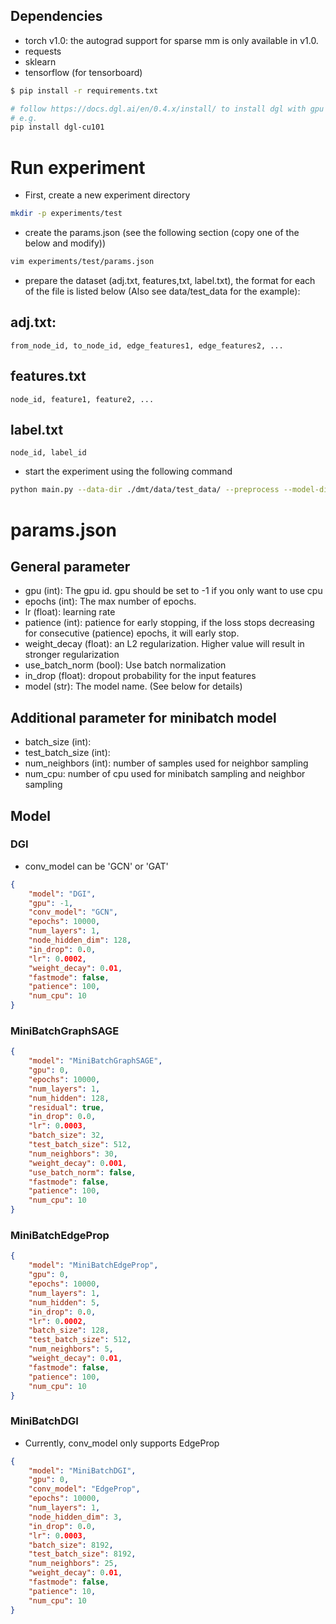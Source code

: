 Dependencies
------------
- torch v1.0: the autograd support for sparse mm is only available in v1.0.
- requests
- sklearn
- tensorflow (for tensorboard)
```bash
$ pip install -r requirements.txt
```

```bash
# follow https://docs.dgl.ai/en/0.4.x/install/ to install dgl with gpu
# e.g.
pip install dgl-cu101
```

# Run experiment
- First, create a new experiment directory
```bash
mkdir -p experiments/test
```
- create the params.json (see the following section (copy one of the below and modify))
```bash
vim experiments/test/params.json
```

- prepare the dataset (adj.txt, features,txt, label.txt), the format for each of the file is listed below (Also see data/test_data for the example):

## adj.txt:
```
from_node_id, to_node_id, edge_features1, edge_features2, ...
```

## features.txt
```
node_id, feature1, feature2, ...
```

## label.txt
```
node_id, label_id
```

- start the experiment using the following command
```bash
python main.py --data-dir ./dmt/data/test_data/ --preprocess --model-dir experiments/test
```

# params.json
## General parameter
- gpu (int): The gpu id. gpu should be set to -1 if you only want to use cpu
- epochs (int): The max number of epochs.
- lr (float): learning rate
- patience (int): patience for early stopping, if the loss stops decreasing for consecutive (patience) epochs, it will early stop.
- weight_decay (float): an L2 regularization. Higher value will result in stronger regularization
- use_batch_norm (bool): Use batch normalization
- in_drop (float): dropout probability for the input features
- model (str): The model name. (See below for details)

## Additional parameter for minibatch model
- batch_size (int): 
- test_batch_size (int):
- num_neighbors (int): number of samples used for neighbor sampling
- num_cpu: number of cpu used for minibatch sampling and neighbor sampling

## Model
### DGI
- conv_model can be 'GCN' or 'GAT'

```json
{
    "model": "DGI", 
    "gpu": -1,
    "conv_model": "GCN", 
    "epochs": 10000, 
    "num_layers": 1, 
    "node_hidden_dim": 128,
    "in_drop": 0.0, 
    "lr": 0.0002, 
    "weight_decay": 0.01,
    "fastmode": false,
    "patience": 100,
    "num_cpu": 10
}
```

### MiniBatchGraphSAGE
```json
{
    "model": "MiniBatchGraphSAGE",
    "gpu": 0,
    "epochs": 10000,
    "num_layers": 1,
    "num_hidden": 128,
    "residual": true,
    "in_drop": 0.0,
    "lr": 0.0003,
    "batch_size": 32,
    "test_batch_size": 512,
    "num_neighbors": 30,
    "weight_decay": 0.001,
    "use_batch_norm": false,
    "fastmode": false,
    "patience": 100,
    "num_cpu": 10
}
```


### MiniBatchEdgeProp
```json
{
    "model": "MiniBatchEdgeProp", 
    "gpu": 0,
    "epochs": 10000, 
    "num_layers": 1, 
    "num_hidden": 5, 
    "in_drop": 0.0, 
    "lr": 0.0002, 
    "batch_size": 128, 
    "test_batch_size": 512, 
    "num_neighbors": 5, 
    "weight_decay": 0.01,
    "fastmode": false,
    "patience": 100,
    "num_cpu": 10
}
```

### MiniBatchDGI
- Currently, conv_model only supports EdgeProp
```json
{
    "model": "MiniBatchDGI", 
    "gpu": 0,
    "conv_model": "EdgeProp", 
    "epochs": 10000, 
    "num_layers": 1, 
    "node_hidden_dim": 3,
    "in_drop": 0.0, 
    "lr": 0.0003,
    "batch_size": 8192, 
    "test_batch_size": 8192,  
    "num_neighbors": 25, 
    "weight_decay": 0.01,
    "fastmode": false,
    "patience": 10,
    "num_cpu": 10
}
```


<!-- 
JSON configuration file:

| parameter     | description                         | type    |
|---------------|-------------------------------------|---------|
| gpu           | which GPU to use. Set -1 to use CPU | int     |
| epochs        | number of training epochs           | int     |
| num_heads     | number of hidden attention heads    | int     |
| num_out_heads | number of output attention heads    | int     |
| num_layers    | number of hidden layers             | int     |
| num_hidden    | number of hidden units              | int     |
| residual      | use residual connection             | int     |
| in_drop       | input feature dropout               | float   |
| attn_drop     | attention dropout                   | float   |
| lr            | learning rate                       | float   |
| weight_decay  | weight decay                        | float   |
| alpha         | the negative slop of leaky relu     | float   |
| fastmod       | skip re-evaluate the validation set | boolean | -->



